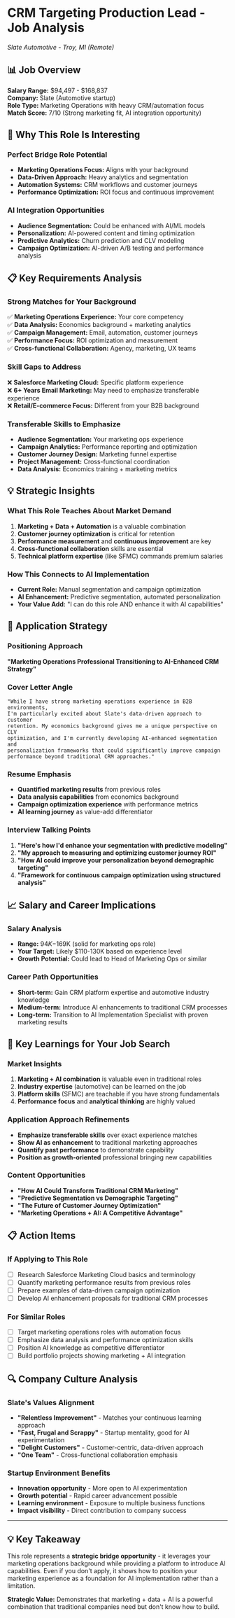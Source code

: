 # CRM Targeting Production Lead - Job Analysis
*Slate Automotive - Troy, MI (Remote)*

## 📊 Job Overview
**Salary Range:** $94,497 - $168,837  
**Company:** Slate (Automotive startup)  
**Role Type:** Marketing Operations with heavy CRM/automation focus  
**Match Score:** 7/10 (Strong marketing fit, AI integration opportunity)

## 🎯 Why This Role Is Interesting

### **Perfect Bridge Role Potential**
- **Marketing Operations Focus:** Aligns with your background
- **Data-Driven Approach:** Heavy analytics and segmentation
- **Automation Systems:** CRM workflows and customer journeys
- **Performance Optimization:** ROI focus and continuous improvement

### **AI Integration Opportunities**
- **Audience Segmentation:** Could be enhanced with AI/ML models
- **Personalization:** AI-powered content and timing optimization  
- **Predictive Analytics:** Churn prediction and CLV modeling
- **Campaign Optimization:** AI-driven A/B testing and performance analysis

## 📋 Key Requirements Analysis

### **Strong Matches for Your Background**
✅ **Marketing Operations Experience:** Your core competency  
✅ **Data Analysis:** Economics background + marketing analytics  
✅ **Campaign Management:** Email, automation, customer journeys  
✅ **Performance Focus:** ROI optimization and measurement  
✅ **Cross-functional Collaboration:** Agency, marketing, UX teams  

### **Skill Gaps to Address**
❌ **Salesforce Marketing Cloud:** Specific platform experience  
❌ **6+ Years Email Marketing:** May need to emphasize transferable experience  
❌ **Retail/E-commerce Focus:** Different from your B2B background  

### **Transferable Skills to Emphasize**
- **Audience Segmentation:** Your marketing ops experience
- **Campaign Analytics:** Performance reporting and optimization
- **Customer Journey Design:** Marketing funnel expertise
- **Project Management:** Cross-functional coordination
- **Data Analysis:** Economics training + marketing metrics

## 💡 Strategic Insights

### **What This Role Teaches About Market Demand**
1. **Marketing + Data + Automation** is a valuable combination
2. **Customer journey optimization** is critical for retention
3. **Performance measurement** and **continuous improvement** are key
4. **Cross-functional collaboration** skills are essential
5. **Technical platform expertise** (like SFMC) commands premium salaries

### **How This Connects to AI Implementation**
- **Current Role:** Manual segmentation and campaign optimization
- **AI Enhancement:** Predictive segmentation, automated personalization
- **Your Value Add:** "I can do this role AND enhance it with AI capabilities"

## 🚀 Application Strategy

### **Positioning Approach**
**"Marketing Operations Professional Transitioning to AI-Enhanced CRM Strategy"**

### **Cover Letter Angle**
```
"While I have strong marketing operations experience in B2B environments, 
I'm particularly excited about Slate's data-driven approach to customer 
retention. My economics background gives me a unique perspective on CLV 
optimization, and I'm currently developing AI-enhanced segmentation and 
personalization frameworks that could significantly improve campaign 
performance beyond traditional CRM approaches."
```

### **Resume Emphasis**
- **Quantified marketing results** from previous roles
- **Data analysis capabilities** from economics background
- **Campaign optimization experience** with performance metrics
- **AI learning journey** as value-add differentiator

### **Interview Talking Points**
1. **"Here's how I'd enhance your segmentation with predictive modeling"**
2. **"My approach to measuring and optimizing customer journey ROI"**
3. **"How AI could improve your personalization beyond demographic targeting"**
4. **"Framework for continuous campaign optimization using structured analysis"**

## 📈 Salary and Career Implications

### **Salary Analysis**
- **Range:** $94K-$169K (solid for marketing ops role)
- **Your Target:** Likely $110-130K based on experience level
- **Growth Potential:** Could lead to Head of Marketing Ops or similar

### **Career Path Opportunities**
- **Short-term:** Gain CRM platform expertise and automotive industry knowledge
- **Medium-term:** Introduce AI enhancements to traditional CRM processes
- **Long-term:** Transition to AI Implementation Specialist with proven marketing results

## 🎯 Key Learnings for Your Job Search

### **Market Insights**
1. **Marketing + AI combination** is valuable even in traditional roles
2. **Industry expertise** (automotive) can be learned on the job
3. **Platform skills** (SFMC) are teachable if you have strong fundamentals
4. **Performance focus** and **analytical thinking** are highly valued

### **Application Approach Refinements**
- **Emphasize transferable skills** over exact experience matches
- **Show AI as enhancement** to traditional marketing approaches
- **Quantify past performance** to demonstrate capability
- **Position as growth-oriented** professional bringing new capabilities

### **Content Opportunities**
- **"How AI Could Transform Traditional CRM Marketing"**
- **"Predictive Segmentation vs Demographic Targeting"**
- **"The Future of Customer Journey Optimization"**
- **"Marketing Operations + AI: A Competitive Advantage"**

## 📋 Action Items

### **If Applying to This Role**
- [ ] Research Salesforce Marketing Cloud basics and terminology
- [ ] Quantify marketing performance results from previous roles
- [ ] Prepare examples of data-driven campaign optimization
- [ ] Develop AI enhancement proposals for traditional CRM processes

### **For Similar Roles**
- [ ] Target marketing operations roles with automation focus
- [ ] Emphasize data analysis and performance optimization skills
- [ ] Position AI knowledge as competitive differentiator
- [ ] Build portfolio projects showing marketing + AI integration

## 🔍 Company Culture Analysis

### **Slate's Values Alignment**
- **"Relentless Improvement"** - Matches your continuous learning approach
- **"Fast, Frugal and Scrappy"** - Startup mentality, good for AI experimentation
- **"Delight Customers"** - Customer-centric, data-driven approach
- **"One Team"** - Cross-functional collaboration emphasis

### **Startup Environment Benefits**
- **Innovation opportunity** - More open to AI experimentation
- **Growth potential** - Rapid career advancement possible
- **Learning environment** - Exposure to multiple business functions
- **Impact visibility** - Direct contribution to company success

---

## 💡 **Key Takeaway**
This role represents a **strategic bridge opportunity** - it leverages your marketing operations background while providing a platform to introduce AI capabilities. Even if you don't apply, it shows how to position your marketing experience as a foundation for AI implementation rather than a limitation.

**Strategic Value:** Demonstrates that marketing + data + AI is a powerful combination that traditional companies need but don't know how to build.